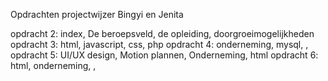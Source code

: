 Opdrachten projectwijzer Bingyi en Jenita

opdracht 2: index, De  beroepsveld, de opleiding, doorgroeimogelijkheden
opdracht 3: html, javascript, css, php
opdracht 4: onderneming, mysql, ,
opdracht 5: UI/UX design, Motion plannen, Onderneming, html
opdracht 6: html, onderneming, ,